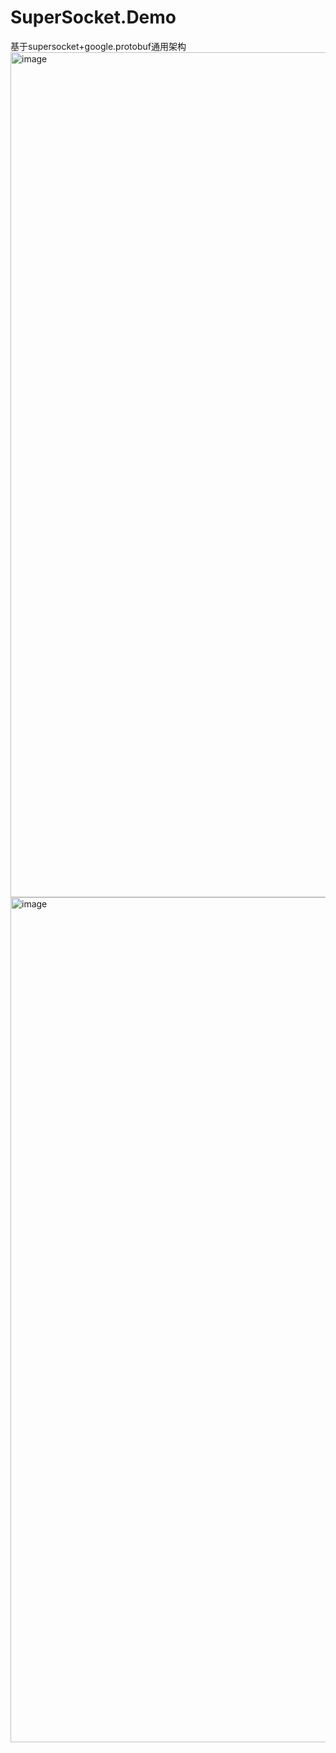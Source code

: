 # SuperSocket.Demo
基于supersocket+google.protobuf通用架构
<img width="1352" alt="image" src="https://github.com/wj8400684/SuperSocket.Demo/assets/39239954/dc3a7825-310a-417d-ae4b-3998ba652f53">
<img width="1352" alt="image" src="https://github.com/wj8400684/SuperSocket.Demo/assets/39239954/eda78f7e-1794-4d25-8444-c20c5da31d86">
